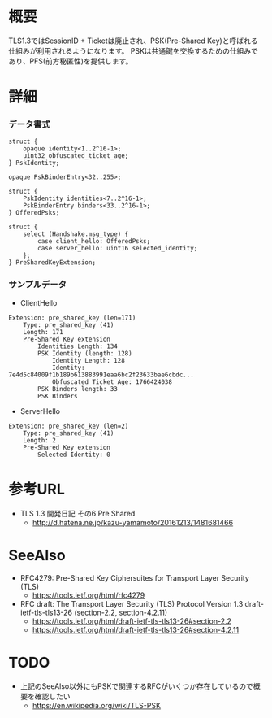 # 概要
TLS1.3ではSessionID + Ticketは廃止され、PSK(Pre-Shared Key)と呼ばれる仕組みが利用されるようになります。
PSKは共通鍵を交換するための仕組みであり、PFS(前方秘匿性)を提供します。


# 詳細

### データ書式
```
struct {
    opaque identity<1..2^16-1>;
    uint32 obfuscated_ticket_age;
} PskIdentity;

opaque PskBinderEntry<32..255>;

struct {
    PskIdentity identities<7..2^16-1>;
    PskBinderEntry binders<33..2^16-1>;
} OfferedPsks;

struct {
    select (Handshake.msg_type) {
        case client_hello: OfferedPsks;
        case server_hello: uint16 selected_identity;
    };
} PreSharedKeyExtension;
```

### サンプルデータ
- ClientHello
```
Extension: pre_shared_key (len=171)
    Type: pre_shared_key (41)
    Length: 171
    Pre-Shared Key extension
        Identities Length: 134
        PSK Identity (length: 128)
            Identity Length: 128
            Identity: 7e4d5c84009f1b189b613883991eaa6bc2f23633bae6cbdc...
            Obfuscated Ticket Age: 1766424038
        PSK Binders length: 33
        PSK Binders
```
- ServerHello
```
Extension: pre_shared_key (len=2)
    Type: pre_shared_key (41)
    Length: 2
    Pre-Shared Key extension
        Selected Identity: 0
```

# 参考URL
- TLS 1.3 開発日記 その6 Pre Shared
  - http://d.hatena.ne.jp/kazu-yamamoto/20161213/1481681466

# SeeAlso
- RFC4279: Pre-Shared Key Ciphersuites for Transport Layer Security (TLS)
  - https://tools.ietf.org/html/rfc4279
- RFC draft: The Transport Layer Security (TLS) Protocol Version 1.3 draft-ietf-tls-tls13-26 (section-2.2, section-4.2.11)
  - https://tools.ietf.org/html/draft-ietf-tls-tls13-26#section-2.2
  - https://tools.ietf.org/html/draft-ietf-tls-tls13-26#section-4.2.11

# TODO
- 上記のSeeAlso以外にもPSKで関連するRFCがいくつか存在しているので概要を確認したい
  - https://en.wikipedia.org/wiki/TLS-PSK
